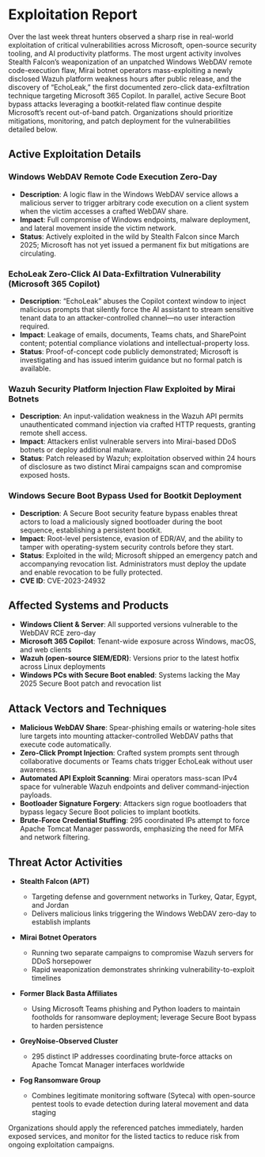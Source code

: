# Exploitation Report

Over the last week threat hunters observed a sharp rise in real-world exploitation of critical vulnerabilities across Microsoft, open-source security tooling, and AI productivity platforms. The most urgent activity involves Stealth Falcon’s weaponization of an unpatched Windows WebDAV remote code-execution flaw, Mirai botnet operators mass-exploiting a newly disclosed Wazuh platform weakness hours after public release, and the discovery of “EchoLeak,” the first documented zero-click data-exfiltration technique targeting Microsoft 365 Copilot. In parallel, active Secure Boot bypass attacks leveraging a bootkit-related flaw continue despite Microsoft’s recent out-of-band patch. Organizations should prioritize mitigations, monitoring, and patch deployment for the vulnerabilities detailed below.

## Active Exploitation Details

### Windows WebDAV Remote Code Execution Zero-Day
- **Description**: A logic flaw in the Windows WebDAV service allows a malicious server to trigger arbitrary code execution on a client system when the victim accesses a crafted WebDAV share.
- **Impact**: Full compromise of Windows endpoints, malware deployment, and lateral movement inside the victim network.
- **Status**: Actively exploited in the wild by Stealth Falcon since March 2025; Microsoft has not yet issued a permanent fix but mitigations are circulating.

### EchoLeak Zero-Click AI Data-Exfiltration Vulnerability (Microsoft 365 Copilot)  
- **Description**: “EchoLeak” abuses the Copilot context window to inject malicious prompts that silently force the AI assistant to stream sensitive tenant data to an attacker-controlled channel—no user interaction required.
- **Impact**: Leakage of emails, documents, Teams chats, and SharePoint content; potential compliance violations and intellectual-property loss.
- **Status**: Proof-of-concept code publicly demonstrated; Microsoft is investigating and has issued interim guidance but no formal patch is available.

### Wazuh Security Platform Injection Flaw Exploited by Mirai Botnets  
- **Description**: An input-validation weakness in the Wazuh API permits unauthenticated command injection via crafted HTTP requests, granting remote shell access.
- **Impact**: Attackers enlist vulnerable servers into Mirai-based DDoS botnets or deploy additional malware.
- **Status**: Patch released by Wazuh; exploitation observed within 24 hours of disclosure as two distinct Mirai campaigns scan and compromise exposed hosts.

### Windows Secure Boot Bypass Used for Bootkit Deployment  
- **Description**: A Secure Boot security feature bypass enables threat actors to load a maliciously signed bootloader during the boot sequence, establishing a persistent bootkit.
- **Impact**: Root-level persistence, evasion of EDR/AV, and the ability to tamper with operating-system security controls before they start.
- **Status**: Exploited in the wild; Microsoft shipped an emergency patch and accompanying revocation list. Administrators must deploy the update and enable revocation to be fully protected.
- **CVE ID**: CVE-2023-24932

## Affected Systems and Products

- **Windows Client & Server**: All supported versions vulnerable to the WebDAV RCE zero-day  
- **Microsoft 365 Copilot**: Tenant-wide exposure across Windows, macOS, and web clients  
- **Wazuh (open-source SIEM/EDR)**: Versions prior to the latest hotfix across Linux deployments  
- **Windows PCs with Secure Boot enabled**: Systems lacking the May 2025 Secure Boot patch and revocation list  

## Attack Vectors and Techniques

- **Malicious WebDAV Share**: Spear-phishing emails or watering-hole sites lure targets into mounting attacker-controlled WebDAV paths that execute code automatically.
- **Zero-Click Prompt Injection**: Crafted system prompts sent through collaborative documents or Teams chats trigger EchoLeak without user awareness.
- **Automated API Exploit Scanning**: Mirai operators mass-scan IPv4 space for vulnerable Wazuh endpoints and deliver command-injection payloads.
- **Bootloader Signature Forgery**: Attackers sign rogue bootloaders that bypass legacy Secure Boot policies to implant bootkits.
- **Brute-Force Credential Stuffing**: 295 coordinated IPs attempt to force Apache Tomcat Manager passwords, emphasizing the need for MFA and network filtering.

## Threat Actor Activities

- **Stealth Falcon (APT)**  
  - Targeting defense and government networks in Turkey, Qatar, Egypt, and Jordan  
  - Delivers malicious links triggering the Windows WebDAV zero-day to establish implants

- **Mirai Botnet Operators**  
  - Running two separate campaigns to compromise Wazuh servers for DDoS horsepower  
  - Rapid weaponization demonstrates shrinking vulnerability-to-exploit timelines

- **Former Black Basta Affiliates**  
  - Using Microsoft Teams phishing and Python loaders to maintain footholds for ransomware deployment; leverage Secure Boot bypass to harden persistence

- **GreyNoise-Observed Cluster**  
  - 295 distinct IP addresses coordinating brute-force attacks on Apache Tomcat Manager interfaces worldwide

- **Fog Ransomware Group**  
  - Combines legitimate monitoring software (Syteca) with open-source pentest tools to evade detection during lateral movement and data staging

Organizations should apply the referenced patches immediately, harden exposed services, and monitor for the listed tactics to reduce risk from ongoing exploitation campaigns.